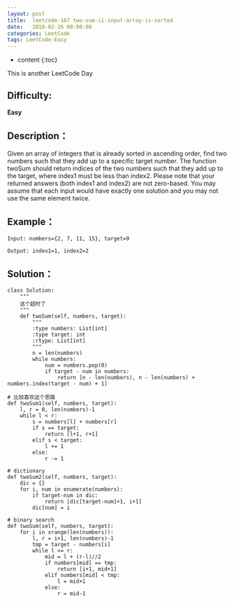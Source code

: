 ```yaml
---
layout: post
title:  leetcode-167 two-sum-ii-input-array-is-sorted
date:   2018-02-26 00:00:00
categories: LeetCode
tags: LeetCode-Easy
---
```


* content
{:toc}

This is another LeetCode Day

## Difficulty:

**Easy**

## Description：

Given an array of integers that is already sorted in ascending order, 
find two numbers such that they add up to a specific target number.
The function twoSum should return indices of the two numbers such that 
they add up to the target, where index1 must be less than index2. Please 
note that your returned answers (both index1 and index2) are not zero-based.
You may assume that each input would have exactly one solution and you may 
not use the same element twice.

## Example：

```
Input: numbers={2, 7, 11, 15}, target=9

Output: index1=1, index2=2 
```

## Solution：

```
class Solution:
    """
    这个超时了
    """
    def twoSum(self, numbers, target):
        """
        :type numbers: List[int]
        :type target: int
        :rtype: List[int]
        """
        n = len(numbers)
        while numbers:
            num = numbers.pop(0)
            if target - num in numbers:
                return [n - len(numbers), n - len(numbers) + numbers.index(target - num) + 1]

# 比较喜欢这个思路
def twoSum1(self, numbers, target):
    l, r = 0, len(numbers)-1
    while l < r:
        s = numbers[l] + numbers[r]
        if s == target:
            return [l+1, r+1]
        elif s < target:
            l += 1
        else:
            r -= 1
 
# dictionary           
def twoSum2(self, numbers, target):
    dic = {}
    for i, num in enumerate(numbers):
        if target-num in dic:
            return [dic[target-num]+1, i+1]
        dic[num] = i
 
# binary search        
def twoSum(self, numbers, target):
    for i in xrange(len(numbers)):
        l, r = i+1, len(numbers)-1
        tmp = target - numbers[i]
        while l <= r:
            mid = l + (r-l)//2
            if numbers[mid] == tmp:
                return [i+1, mid+1]
            elif numbers[mid] < tmp:
                l = mid+1
            else:
                r = mid-1
```